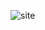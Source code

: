 ![site](https://user-images.githubusercontent.com/95060202/222010983-e650804f-0fab-4175-9ba1-fcb68419fbc8.png)
